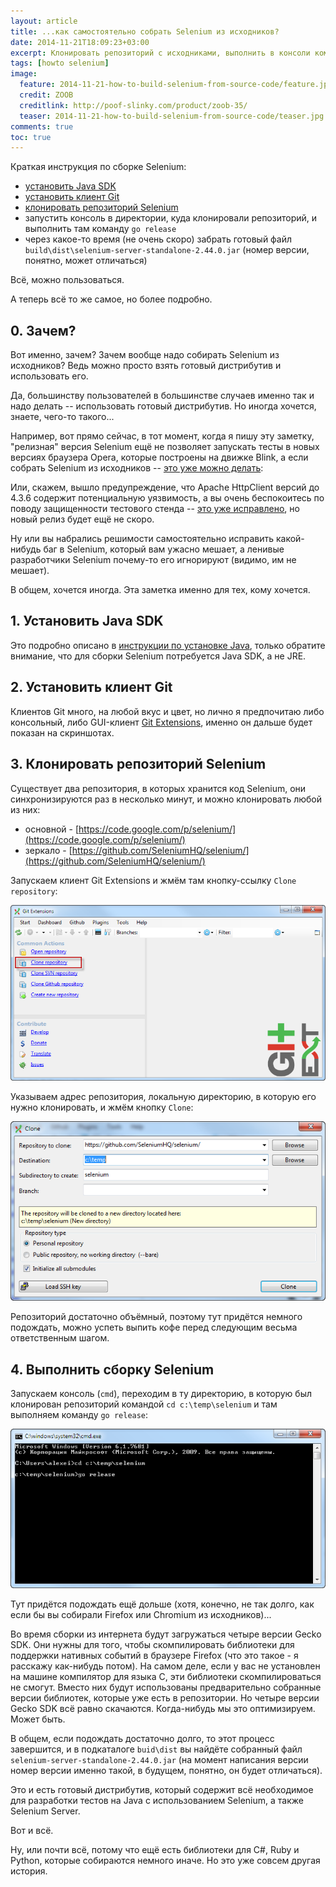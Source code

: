 ```yaml
---
layout: article
title: ...как самостоятельно собрать Selenium из исходников?
date: 2014-11-21T18:09:23+03:00
excerpt: Клонировать репозиторий с исходниками, выполнить в консоли команду go release, немного подождать - и свежий Selenium готов.
tags: [howto selenium]
image:
  feature: 2014-11-21-how-to-build-selenium-from-source-code/feature.jpg
  credit: ZOOB
  creditlink: http://poof-slinky.com/product/zoob-35/
  teaser: 2014-11-21-how-to-build-selenium-from-source-code/teaser.jpg
comments: true
toc: true
---
```

Краткая инструкция по сборке Selenium:

* [установить Java SDK](/how-to-install-java-on-windows/)
* [установить клиент Git](http://git-scm.com/)
* [клонировать репозиторий Selenium](https://code.google.com/p/selenium/source/checkout)
* запустить консоль в директории, куда клонировали репозиторий, и выполнить там команду `go release`
* через какое-то время (не очень скоро) забрать готовый файл `build\dist\selenium-server-standalone-2.44.0.jar` (номер версии, понятно, может отличаться)

Всё, можно пользоваться.

А теперь всё то же самое, но более подробно.

## 0. Зачем?

Вот именно, зачем? Зачем вообще надо собирать Selenium из исходников? Ведь можно просто взять готовый дистрибутив и использовать его.

Да, большинству пользователей в большинстве случаев именно так и надо делать -- использовать готовый дистрибутив. Но иногда хочется, знаете, чего-то такого...

Например, вот прямо сейчас, в тот момент, когда я пишу эту заметку, "релизная" версия Selenium ещё не позволяет запускать тесты в новых версиях браузера Opera, которые построены на движке Blink, а если собрать Selenium из исходников -- [это уже можно делать](https://github.com/SeleniumHQ/selenium/commit/d69a533af1a1a1dc20cb380beabafd6093a6bbad):

Или, скажем, вышло предупреждение, что Apache HttpClient версий до 4.3.6 содержит потенциальную уязвимость, а вы очень беспокоитесь по поводу защищенности тестового стенда -- [это уже исправлено](https://github.com/SeleniumHQ/selenium/commit/8f771f2df2e7c3f2dee532ddd751d8687011a5a4), но новый релиз будет ещё не скоро.

Ну или вы набрались решимости самостоятельно исправить какой-нибудь баг в Selenium, который вам ужасно мешает, а ленивые разработчики Selenium почему-то его игнорируют (видимо, им не мешает).

В общем, хочется иногда. Эта заметка именно для тех, кому хочется.

## 1. Установить Java SDK

Это подробно описано в [инструкции по установке Java](/how-to-install-java-on-windows/), только обратите внимание, что для сборки Selenium потребуется Java SDK, а не JRE.

## 2. Установить клиент Git

Клиентов Git много, на любой вкус и цвет, но лично я предпочитаю либо консольный, либо GUI-клиент [Git Extensions](https://code.google.com/p/gitextensions/), именно он дальше будет показан на скриншотах.

## 3. Клонировать репозиторий Selenium

Существует два репозитория, в которых хранится код Selenium, они синхронизируются раз в несколько минут, и можно клонировать любой из них:

* основной - [https://code.google.com/p/selenium/](https://code.google.com/p/selenium/)
* зеркало - [https://github.com/SeleniumHQ/selenium/](https://github.com/SeleniumHQ/selenium/)

Запускаем клиент Git Extensions и жмём там кнопку-ссылку `Clone repository`:

![](/images/2014-11-21-how-to-build-selenium-from-source-code/git_extensions.png)

Указываем адрес репозитория, локальную директорию, в которую его нужно клонировать, и жмём кнопку `Clone`:

![](/images/2014-11-21-how-to-build-selenium-from-source-code/clone.png)

Репозиторий достаточно объёмный, поэтому тут придётся немного подождать, можно успеть выпить кофе перед следующим весьма ответственным шагом.

## 4. Выполнить сборку Selenium

Запускаем консоль (`cmd`), переходим в ту директорию, в которую был клонирован репозиторий командой `cd c:\temp\selenium` и там выполняем команду `go release`:

![](/images/2014-11-21-how-to-build-selenium-from-source-code/go_release.png)

Тут придётся подождать ещё дольше (хотя, конечно, не так долго, как если бы вы собирали Firefox или Chromium из исходников)...

Во время сборки из интернета будут загружаться четыре версии Gecko SDK. Они нужны для того, чтобы скомпилировать библиотеки для поддержки нативных событий в браузере Firefoх (что это такое - я расскажу как-нибудь потом). На самом деле, если у вас не установлен на машине компилятор для языка C, эти библиотеки скомпилироваться не смогут. Вместо них будут использованы предварительно собранные версии библиотек, которые уже есть в репозитории. Но четыре версии Gecko SDK всё равно скачаются. Когда-нибудь мы это оптимизируем. Может быть.

В общем, если подождать достаточно долго, то этот процесс завершится, и в подкаталоге `buid\dist` вы найдёте собранный файл `selenium-server-standalone-2.44.0.jar` (на момент написания версии номер версии именно такой, в будущем, понятно, он будет отличаться).

Это и есть готовый дистрибутив, который содержит всё необходимое для разработки тестов на Java с использованием Selenium, а также Selenium Server.

Вот и всё.

Ну, или почти всё, потому что ещё есть библиотеки для C#, Ruby и Python, которые собираются немного иначе. Но это уже совсем другая история.

